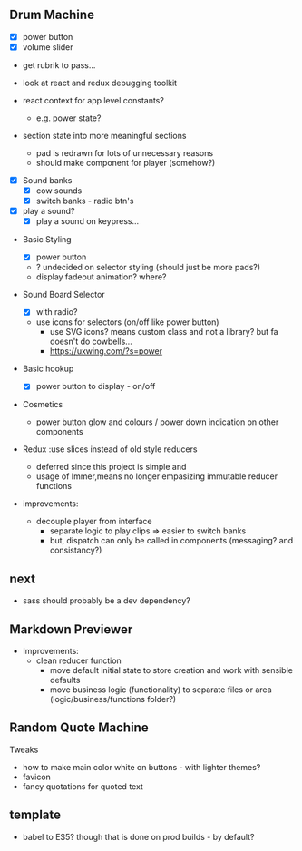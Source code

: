 ## Drum Machine

- [x] power button
- [x] volume slider

- get rubrik to pass...

- look at react and redux debugging toolkit

- react context for app level constants?
    - e.g. power state?

- section state into more meaningful sections
    - pad is redrawn for lots of unnecessary reasons
    - should make component for player (somehow?)


- [x] Sound banks
    - [x] cow sounds
    - [x] switch banks - radio btn's

- [x] play a sound?
    - [x] play a sound on keypress...

- Basic Styling
    - [x] power button
    - ? undecided on selector styling (should just be more pads?)
    - display fadeout animation? where?

- Sound Board Selector
    - [x] with radio?
    - use icons for selectors (on/off like power button)
        - use SVG icons? means custom class and not a library? but fa doesn't do cowbells...
        - https://uxwing.com/?s=power


- Basic hookup
    - [x] power button to display - on/off

- Cosmetics
    - power button glow and colours / power down indication on other components

- Redux :use slices instead of old style reducers
    - deferred since this project is simple and 
    - usage of Immer,means no longer empasizing immutable reducer functions

- improvements:
    - decouple player from interface
        - separate logic to play clips => easier to switch banks
        - but, dispatch can only be called in components (messaging? and consistancy?)


## next

- sass should probably be a dev dependency?


## Markdown Previewer 

- Improvements:
    - clean reducer function
        - move default initial state to store creation and work with sensible defaults
        - move business logic (functionality) to separate files or area (logic/business/functions folder?)

## Random Quote Machine

Tweaks
- how to make main color white on buttons - with lighter themes?
- favicon
- fancy quotations for quoted text

## template

- babel to ES5? though that is done on prod builds - by default?

